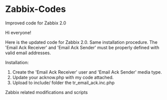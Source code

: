 Zabbix-Codes
============
Improved code for Zabbix 2.0

Hi everyone!

Here is the updated code for Zabbix 2.0.
Same installation procedure. The 'Email Ack Receiver' and 'Email Ack Sender' must be properly defined with valid email addresses.

Installation:
1. Create the 'Email Ack Receiver' user and 'Email Ack Sender' media type.
2. Update your acknow.php with my code attached.
3. Upload to include/ folder the tr_email_ack.inc.php

Zabbix related modifications and scripts
